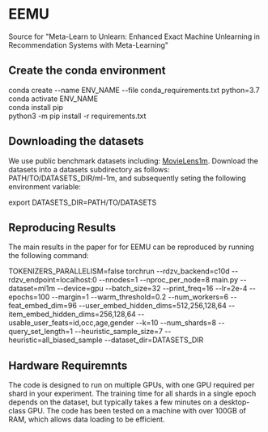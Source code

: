 # EEMU

Source for "Meta-Learn to Unlearn: Enhanced Exact Machine Unlearning in Recommendation Systems with Meta-Learning"

## Create the conda environment

conda create --name ENV_NAME --file conda_requirements.txt python=3.7 \
conda activate ENV_NAME \
conda install pip \
python3 -m pip install -r requirements.txt

## Downloading the datasets

We use public benchmark datasets including: [MovieLens1m](https://grouplens.org/datasets/movielens/1m/). Download the datasets into a datasets subdirectory as follows: PATH/TO/DATASETS_DIR/ml-1m, and subsequently seting the following environment variable:

export DATASETS_DIR=PATH/TO/DATASETS

## Reproducing Results

The main results in the paper for for EEMU can be reproduced by running the following command:

TOKENIZERS_PARALLELISM=false torchrun --rdzv_backend=c10d --rdzv_endpoint=localhost:0 --nnodes=1 --nproc_per_node=8 main.py --dataset=ml1m --device=gpu --batch_size=32 --print_freq=16 --lr=2e-4 --epochs=100 --margin=1 --warm_threshold=0.2 --num_workers=6 --feat_embed_dim=96 --user_embed_hidden_dims=512,256,128,64 --item_embed_hidden_dims=256,128,64 --usable_user_feats=id,occ,age,gender --k=10 --num_shards=8 --query_set_length=1 --heuristic_sample_size=7 --heuristic=all_biased_sample --dataset_dir=DATASETS_DIR

## Hardware Requiremnts

The code is designed to run on multiple GPUs, with one GPU required per shard in your experiment. The training time for all shards in a single epoch depends on the dataset, but typically takes a few minutes on a desktop-class GPU. The code has been tested on a machine with over 100GB of RAM, which allows data loading to be efficient.
